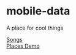 mobile-data
===========

A place for cool things

[Songs]( http://mobile-data.github.io/songs/index.html )  
[Places Demo]( http://mobile-data.github.io/places-demo/index.html )  

